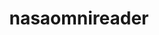 ---
description: The package automatically downloads data from the NASA OMNIWeb website
poc: Liam Kilcommons
relationship_description: Provides programmatic access to NASA OMNIWeb
relationships: omniweb
relationships_to_other_tools: Provides programmatic access to NASA OMNIWeb
shortname: nasaomnireader
timestamp: Mon, 14 Feb 2022 17:47:06 GMT
title: nasaomnireader
uuid: cd392bf5-fb37-4bf4-8dab-1ef38e176f2d
website_link: https://github.com/lkilcommons/nasaomnireader)
---